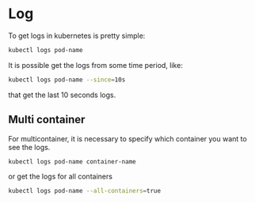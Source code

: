 # Log

To get logs in kubernetes is pretty simple:

```sh
kubectl logs pod-name
```

It is possible get the logs from some time period, like:

```sh
kubectl logs pod-name --since=10s
```

that get the last 10 seconds logs.

## Multi container

For multicontainer, it is necessary to specify which container you want to see the logs. 

```sh
kubectl logs pod-name container-name
```

or get the logs for all containers

```sh
kubectl logs pod-name --all-containers=true
```



